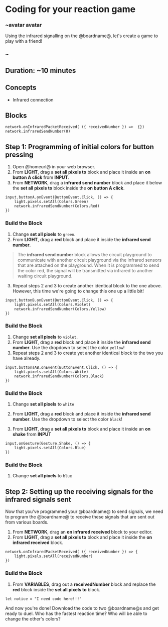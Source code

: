 # Coding for your reaction game 

### ~avatar avatar 
Using the infrared signalling on the @boardname@, let's create a game to play with a friend! 
### ~ 

## Duration: ~10 minutes 

## Concepts

* Infrared connection 

## Blocks

```cards
network.onInfraredPacketReceived( ({ receivedNumber }) =>  {})
network.infraredSendNumber(0)
```

## Step 1: Programming of initial colors for button pressing 

1. Open @homeurl@ in your web browser. 
2. From **LIGHT**, drag a **set all pixels to** block and place it inside an **on button A click** from **INPUT**.
3. From **NETWORK**, drag a **infrared send number** block and place it below the **set all pixels to** block inside the **on button A click**.

```blocks 
input.buttonA.onEvent(ButtonEvent.Click, () => {
    light.pixels.setAll(Colors.Green)
    network.infraredSendNumber(Colors.Red)
})
```

### Build the Block

1. Change **set all pixels** to ``green``.
2. From **LIGHT**, drag a **red** block and place it inside the **infrared send number**.
>The **infrared send number** block allows the circuit playground to communicate with another circuit playground via the infrared sensors that are attached on the playground. When it is programmed to send the color red, the signal will be transmitted via infrared to another waiting circuit playground. 
3. Repeat steps 2 and 3 to create another identical block to the one above. However, this time we're going to change this one up a little bit! 

```blocks 
input.buttonB.onEvent(ButtonEvent.Click, () => {
    light.pixels.setAll(Colors.Violet)
    network.infraredSendNumber(Colors.Yellow)
})
```

### Build the Block

1. Change **set all pixels** to ``violet``.
2. From **LIGHT**, drag a **red** block and place it inside the **infrared send number**. Use the dropdown to select the color ``yellow``! 
3. Repeat steps 2 and 3 to create yet another identical block to the two you have already. 

```blocks 
input.buttonsAB.onEvent(ButtonEvent.Click, () => {
    light.pixels.setAll(Colors.White)
    network.infraredSendNumber(Colors.Black)
})
``` 

### Build the Block

1. Change **set all pixels** to ``white`` 
2. From **LIGHT**, drag a **red** block and place it inside the **infrared send number**. Use the dropdown to select the color ``black``! 

6. From **LIGHT**, drag a **set all pixels to** block and place it inside an **on shake** from **INPUT** 

```blocks 
input.onGesture(Gesture.Shake, () => {
    light.pixels.setAll(Colors.Blue)
})
```

### Build the Block 
1. Change **set all pixels** to ``blue`` 

## Step 2: Setting up the receiving signals for the infrared signals sent 

Now that you've programmed your @boardname@ to send signals, we need to program the @boardname@ to receive these signals that are sent out from various boards. 

1. From **NETWORK**, drag an **on infrared received** block to your editor. 
2. From **LIGHT**, drag a **set all pixels to** block and place it inside the **on infrared received** block. 

```blocks 
network.onInfraredPacketReceived( ({ receivedNumber }) => {
    light.pixels.setAll(receivedNumber)
})
```

### Build the Block 
1. From **VARIABLES**, drag out a **receivedNumber** block and replace the **red** block inside the **set all pixels to** block. 

```blocks
let notice = "I need code here!!!"
```

And now you're done! Download the code to two @boardname@s and get ready to duel. Who has the fastest reaction time? Who will be able to change the other's colors? 


